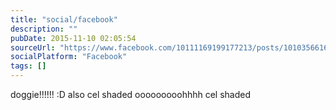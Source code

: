```yaml
---
title: "social/facebook"
description: ""
pubDate: 2015-11-10 02:05:54
sourceUrl: "https://www.facebook.com/10111169199177213/posts/10103566163167323"
socialPlatform: "Facebook"
tags: []
---
```


doggie!!!!!! :D also cel shaded ooooooooohhhh cel shaded

